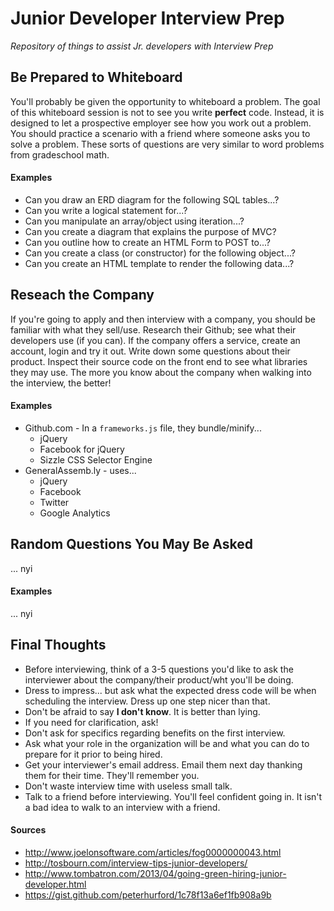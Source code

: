 # Junior Developer Interview Prep

*Repository of things to assist Jr. developers with Interview Prep*

## Be Prepared to Whiteboard
You'll probably be given the opportunity to whiteboard a problem. The goal of this whiteboard session is not to see you write **perfect** code. Instead, it is designed to let a prospective employer see how you work out a problem. You should practice a scenario with a friend where someone asks you to solve a problem. These sorts of questions are very similar to word problems from gradeschool math.

#### Examples
- Can you draw an ERD diagram for the following SQL tables...?
- Can you write a logical statement for...?
- Can you manipulate an array/object using iteration...?
- Can you create a diagram that explains the purpose of MVC?
- Can you outline how to create an HTML Form to POST to...?
- Can you create a class (or constructor) for the following object...?
- Can you create an HTML template to render the following data...?

## Reseach the Company
If you're going to apply and then interview with a company, you should be familiar with what they sell/use. Research their Github; see what their developers use (if you can). If the company offers a service, create an account, login and try it out. Write down some questions about their product. Inspect their source code on the front end to see what libraries they may use. The more you know about the company when walking into the interview, the better!

#### Examples
- Github.com - In a `frameworks.js` file, they bundle/minify...
  - jQuery
  - Facebook for jQuery
  - Sizzle CSS Selector Engine
- GeneralAssemb.ly - uses...
  - jQuery
  - Facebook
  - Twitter
  - Google Analytics 

## Random Questions You May Be Asked
... nyi

#### Examples
... nyi

## Final Thoughts
- Before interviewing, think of a 3-5 questions you'd like to ask the interviewer about the company/their product/wht you'll be doing.
- Dress to impress... but ask what the expected dress code will be when scheduling the interview. Dress up one step nicer than that.
- Don't be afraid to say **I don't know**. It is better than lying. 
- If you need for clarification, ask! 
- Don't ask for specifics regarding benefits on the first interview.
- Ask what your role in the organization will be and what you can do to prepare for it prior to being hired.
- Get your interviewer's email address. Email them next day thanking them for their time. They'll remember you.
- Don't waste interview time with useless small talk.
- Talk to a friend before interviewing. You'll feel confident going in. It isn't a bad idea to walk to an interview with a friend.

#### Sources

- http://www.joelonsoftware.com/articles/fog0000000043.html
- http://tosbourn.com/interview-tips-junior-developers/
- http://www.tombatron.com/2013/04/going-green-hiring-junior-developer.html
- https://gist.github.com/peterhurford/1c78f13a6ef1fb908a9b
